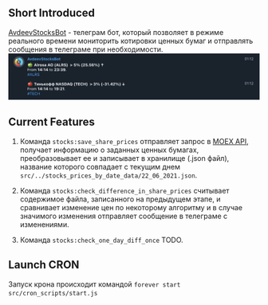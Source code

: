 ## Short Introduced
[AvdeevStocksBot](https://t.me/AvdeevStocks_bot) - телеграм бот, который позволяет в режиме реального времени мониторить котировки ценных бумаг и отправлять сообщения в телеграме при необходимости.
![message_preview](docs/message_preview.png)

## Current Features
1. Команда `stocks:save_share_prices` отправляет запрос в [MOEX API](https://www.moex.com/a2193), получает информацию о заданных ценных бумагах, преобразовывает ее и записывает в хранилище (.json файл), название которого совпадает с текущим днем `src/../stocks_prices_by_date_data/22_06_2021.json`.


2. Команда `stocks:check_difference_in_share_prices` считывает содержимое файла, записанного на предыдущем этапе, и сравнивает изменение цен по некоторому алгоритму и в случае значимого изменения отправляет сообщение в телеграме с изменениями.

3. Команда `stocks:check_one_day_diff_once` TODO.

## Launch CRON
Запуск крона происходит командой
`forever start src/cron_scripts/start.js`